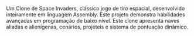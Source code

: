 Um Clone de Space Invaders, clássico jogo de tiro espacial, desenvolvido inteiramente em linguagem Assembly. Este projeto demonstra habilidades avançadas em programação de baixo nível. Este clone apresenta naves aliadas e alienígenas, cenários, projéteis e sistema de pontuação dinâmico.
